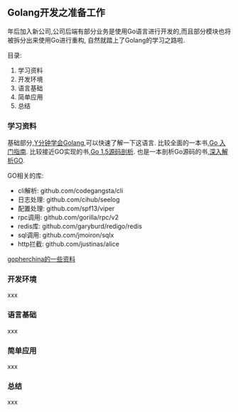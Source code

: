 ## Golang开发之准备工作

年后加入新公司,公司后端有部分业务是使用Go语言进行开发的,而且部分模块也将被拆分出来使用Go进行重构,
自然就踏上了Golang的学习之路啦.

目录:

1. 学习资料
2. 开发环境
3. 语言基础
4. 简单应用
5. 总结





### 学习资料

基础部分,[Y分钟学会Golang](https://learnxinyminutes.com/docs/zh-cn/go-cn/),可以快速了解一下这语言.
比较全面的一本书,[Go 入门指南](https://github.com/Unknwon/the-way-to-go_ZH_CN/blob/master/eBook/directory.md).
比较接近GO实现的书,[Go 1.5源码剖析](https://github.com/qyuhen/book).
也是一本剖析Go源码的书,[深入解析GO](https://tiancaiamao.gitbooks.io/go-internals/content/zh//).

GO相关的库:

- cli解析: github.com/codegangsta/cli
- 日志处理: github.com/cihub/seelog
- 配置处理: github.com/spf13/viper
- rpc调用: github.com/gorilla/rpc/v2
- redis库: github.com/garyburd/redigo/redis
- sql调用: github.com/jmoiron/sqlx
- http拦截: github.com/justinas/alice

[gopherchina的一些资料](https://github.com/gopherchina/conference)





### 开发环境

xxx





### 语言基础

xxx





### 简单应用

xxx





### 总结

xxx




